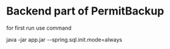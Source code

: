 # Backend part of PermitBackup
for first run use command

java -jar app.jar --spring.sql.init.mode=always